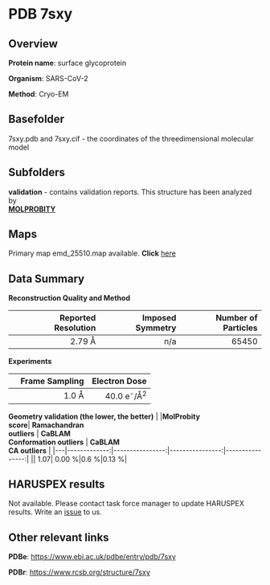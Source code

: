 # PDB 7sxy

## Overview

**Protein name**: surface glycoprotein

**Organism**: SARS-CoV-2

**Method**: Cryo-EM



## Basefolder

7sxy.pdb and 7sxy.cif - the coordinates of the threedimensional molecular model

## Subfolders





**validation** - contains validation reports. This structure has been analyzed by <br>  [**MOLPROBITY**](https://github.com/thorn-lab/coronavirus_structural_task_force/tree/master/pdb/surface_glycoprotein/SARS-CoV-2/7sxy/validation/molprobity)    



## Maps

Primary map emd_25510.map available. **Click** [here](http://ftp.wwpdb.org/pub/emdb/structures/EMD-25510/map/) 

## Data Summary
**Reconstruction Quality and Method**

|   | Reported Resolution | Imposed Symmetry | Number of Particles |
|---|-------------:|----------------:|--------------:|
|   |2.79 Å|n/a|65450|

**Experiments**

|   | Frame Sampling | Electron Dose |
|---|-------------:|----------------:|
|   |1.0 Å|40.0 e<sup>-</sup>/Å<sup>2</sup>|

**Geometry validation (the lower, the better)**
|   |**MolProbity<br>score**| **Ramachandran<br>outliers** | **CaBLAM<br>Conformation outliers** | **CaBLAM<br>CA outliers** |
|---|-------------:|----------------:|----------------:|----------------:|
||  1.07|  0.00 %|0.6 %|0.13 %|

## HARUSPEX results

Not available. Please contact task force manager to update HARUSPEX results. Write an [issue](https://github.com/thorn-lab/coronavirus_structural_task_force/issues) to us.

## Other relevant links 
**PDBe**:  https://www.ebi.ac.uk/pdbe/entry/pdb/7sxy
 
**PDBr**: https://www.rcsb.org/structure/7sxy 
